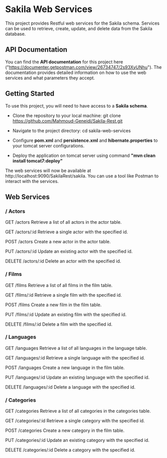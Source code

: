 


# Sakila Web Services
This project provides Restful web services for the Sakila schema. Services can be used to retrieve, create, update, and delete data from the Sakila database.

## API Documentation
You can find the **API documentation** for this project here ("https://documenter.getpostman.com/view/26734747/2s93XyUNhu"). The documentation provides detailed information on how to use the web services and what parameters they accept.

## Getting Started
To use this project, you will need to have access to a **Sakila schema**.

* Clone the repository to your local machine: git clone https://github.com/Mahmoud-Geneidi/Sakila-Rest.git

* Navigate to the project directory: cd sakila-web-services

* Configure **pom.xml** and **persistence.xml** and **hibernate.properties** to your tomcat server configurations.

* Deploy the application on tomcat server using command **"mvn clean install tomcat7:deploy"**

The web services will now be available at http://localhost:9090/SakilaRest/sakila. You can use a tool like Postman to interact with the services.

## Web Services
### / Actors
GET /actors
Retrieve a list of all actors in the actor table.

GET /actors/:id
Retrieve a single actor with the specified id.

POST /actors
Create a new actor in the actor table.

PUT /actors/:id
Update an existing actor with the specified id.

DELETE /actors/:id
Delete an actor with the specified id.

### / Films
GET /films
Retrieve a list of all films in the film table.

GET /films/:id
Retrieve a single film with the specified id.

POST /films
Create a new film in the film table.

PUT /films/:id
Update an existing film with the specified id.

DELETE /films/:id
Delete a film with the specified id.

### / Languages
GET /languages
Retrieve a list of all languages in the language table.

GET /languages/:id
Retrieve a single language with the specified id.

POST /languages
Create a new language in the film table.

PUT /languages/:id
Update an existing language with the specified id.

DELETE /languages/:id
Delete a language with the specified id.

### / Categories
GET /categories
Retrieve a list of all categories in the categories table.

GET /categories/:id
Retrieve a single category with the specified id.

POST /categories
Create a new category in the film table.

PUT /categories/:id
Update an existing category with the specified id.

DELETE /categories/:id
Delete a category with the specified id.

